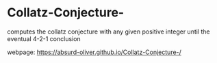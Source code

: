 # Collatz-Conjecture-
computes the collatz conjecture with any given positive integer until the eventual 4-2-1 conclusion 

webpage: https://absurd-oliver.github.io/Collatz-Conjecture-/
